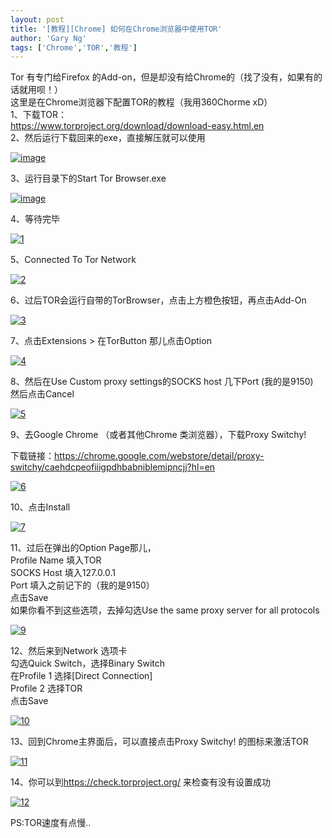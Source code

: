 ```yaml
---
layout: post
title: '[教程][Chrome] 如何在Chrome浏览器中使用TOR'
author: 'Gary Ng'
tags: ['Chrome','TOR','教程']
---
```


Tor 有专门给Firefox
的Add-on，但是却没有给Chrome的（找了没有，如果有的话就用呗！）  
 这里是在Chrome浏览器下配置TOR的教程（我用360Chorme xD）  
 1、下载TOR：  
 <https://www.torproject.org/download/download-easy.html.en>  
 2、然后运行下载回来的exe，直接解压就可以使用  

[![image](http://lh4.ggpht.com/-d2DCyOcfsSw/UgzHm3JIz-I/AAAAAAAAD5k/V4T77w0mQ_0/image_thumb%25255B1%25255D.png?imgmax=800 "image")](http://lh3.ggpht.com/-EHR1NJnHUEU/UgzHmQHJ3lI/AAAAAAAAD5c/5mhW1W-KKCg/s1600-h/image%25255B5%25255D.png)  
  
 3、运行目录下的Start Tor Browser.exe  

[![image](http://lh4.ggpht.com/-e7hqSt8kp-g/UgzHoMCzCiI/AAAAAAAAD50/uf1r3gYQLp0/image_thumb%25255B2%25255D.png?imgmax=800 "image")](http://lh5.ggpht.com/-JSthHXh2AIc/UgzHnZlnoiI/AAAAAAAAD5s/BMx-gRiwk-c/s1600-h/image%25255B8%25255D.png)  
  
 4、等待完毕  

[![1](http://lh6.ggpht.com/-YjNpdKrGZUc/UgzHpcf0IwI/AAAAAAAAD6E/n10cVve_LmA/1_thumb.png?imgmax=800 "1")](http://lh5.ggpht.com/-oe9t6MBNfWk/UgzHovKmQRI/AAAAAAAAD58/lb9bWIy9x28/s1600-h/1%25255B2%25255D.png)  
  
 5、Connected To Tor Network  

[![2](http://lh4.ggpht.com/-hgugmSvbpjM/UgzHqYXKwJI/AAAAAAAAD6U/XdXDTByKHdc/2_thumb.png?imgmax=800 "2")](http://lh4.ggpht.com/-wT5utRT01Pw/UgzHp-Ws-lI/AAAAAAAAD6M/fRfvPmZ4E4s/s1600-h/2%25255B2%25255D.png)  
  
 6、过后TOR会运行自带的TorBrowser，点击上方橙色按钮，再点击Add-On  

[![3](http://lh5.ggpht.com/-Hsci4GHK5y8/UgzHrjLam0I/AAAAAAAAD6k/F2otpyjMPdg/3_thumb.png?imgmax=800 "3")](http://lh3.ggpht.com/-fkxm-QHya3U/UgzHrO52WvI/AAAAAAAAD6c/IfCsIoCGZ94/s1600-h/3%25255B2%25255D.png)  
  
 7、点击Extensions \> 在TorButton 那儿点击Option  

[![4](http://lh4.ggpht.com/-PQ9_5i71UQ0/UgzHtCcno1I/AAAAAAAAD60/jf2BdOGTFng/4_thumb.png?imgmax=800 "4")](http://lh5.ggpht.com/-6D1qJHGBt5k/UgzHsMhobbI/AAAAAAAAD6s/mraGCBUY_IQ/s1600-h/4%25255B2%25255D.png)  
  
 8、然后在Use Custom proxy settings的SOCKS host 几下Port (我的是9150)  
 然后点击Cancel  

[![5](http://lh5.ggpht.com/-pqOCOhbkNlM/UgzHucD7wdI/AAAAAAAAD7E/u9qs8Kv6CW4/5_thumb.png?imgmax=800 "5")](http://lh3.ggpht.com/-OwCSVyHacKI/UgzHtsCYrBI/AAAAAAAAD68/Iyc_BjpTORA/s1600-h/5%25255B2%25255D.png)  
  
 9、去Google Chrome （或者其他Chrome 类浏览器），下载Proxy Switchy!  

下载链接：<https://chrome.google.com/webstore/detail/proxy-switchy/caehdcpeofiiigpdhbabniblemipncjj?hl=en>  

[![6](http://lh3.ggpht.com/-jhUPE6vkkdc/UgzHv4RTuSI/AAAAAAAAD7U/WjX-BDO_56E/6_thumb.png?imgmax=800 "6")](http://lh3.ggpht.com/-in9jih5wyPY/UgzHvM7e7lI/AAAAAAAAD7M/T-8JIcXQjXc/s1600-h/6%25255B2%25255D.png)  
  
 10、点击Install  

[![7](http://lh3.ggpht.com/-u8E679cUAhU/UgzHxO8qJWI/AAAAAAAAD7k/S_oNcw8uw5Q/7_thumb.png?imgmax=800 "7")](http://lh6.ggpht.com/-7fipwL6S0mM/UgzHwbL4Z7I/AAAAAAAAD7c/aUqFnzlZ-H0/s1600-h/7%25255B2%25255D.png)  
  
 11、过后在弹出的Option Page那儿，  
 Profile Name 填入TOR  
 SOCKS Host 填入127.0.0.1  
 Port 填入之前记下的（我的是9150）  
 点击Save  
 如果你看不到这些选项，去掉勾选Use the same proxy server for all
protocols  

[![9](http://lh3.ggpht.com/-A3b3sC752I4/UgzHydx9YcI/AAAAAAAAD70/FrcCGpgCxGI/9_thumb.png?imgmax=800 "9")](http://lh6.ggpht.com/-J1IPz30Zcsk/UgzHxh0zo9I/AAAAAAAAD7s/WugVUYaOvok/s1600-h/9%25255B2%25255D.png)  
  
 12、然后来到Network 选项卡  
 勾选Quick Switch，选择Binary Switch  
 在Profile 1 选择[Direct Connection]  
 Profile 2 选择TOR  
 点击Save  

[![10](http://lh5.ggpht.com/-1XtBdb1Ci4o/UgzHznnKUXI/AAAAAAAAD8E/Kr_Ml4mU2sg/10_thumb.png?imgmax=800 "10")](http://lh5.ggpht.com/-4k9TUP4g2dc/UgzHyxydoWI/AAAAAAAAD78/2FAYSdLxF4s/s1600-h/10%25255B2%25255D.png)  
  
 13、回到Chrome主界面后，可以直接点击Proxy Switchy! 的图标来激活TOR  

[![11](http://lh6.ggpht.com/-99LSWV1yvZ0/UgzH0lF_uKI/AAAAAAAAD8U/lcNKqbKwouM/11_thumb.png?imgmax=800 "11")](http://lh4.ggpht.com/-yxCdpxYav0k/UgzH0D7_7oI/AAAAAAAAD8M/rZZA6baMUi8/s1600-h/11%25255B2%25255D.png)  
  
 14、你可以到<https://check.torproject.org/> 来检查有没有设置成功  

[![12](http://lh4.ggpht.com/-0kOxqGRPOMc/UgzH1-JUVcI/AAAAAAAAD8k/2yzKT6fDn5E/12_thumb.png?imgmax=800 "12")](http://lh5.ggpht.com/-YhXVWrQQyPA/UgzH1Vzv1zI/AAAAAAAAD8c/wzLtoQAlRIU/s1600-h/12%25255B2%25255D.png)  
  
 PS:TOR速度有点慢..
